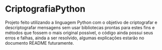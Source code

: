 # CriptografiaPython
Projeto feito utilizando a linguagem Python com o objetivo de criptografar e descriptografar mensagens sem usar bibliotecas prontas para estes fins e métodos que fossem o mais original possível, o código ainda possui seus erros e falhas, ainda a ser resolvido, algumas explicações estarão no documento README futuramente.
